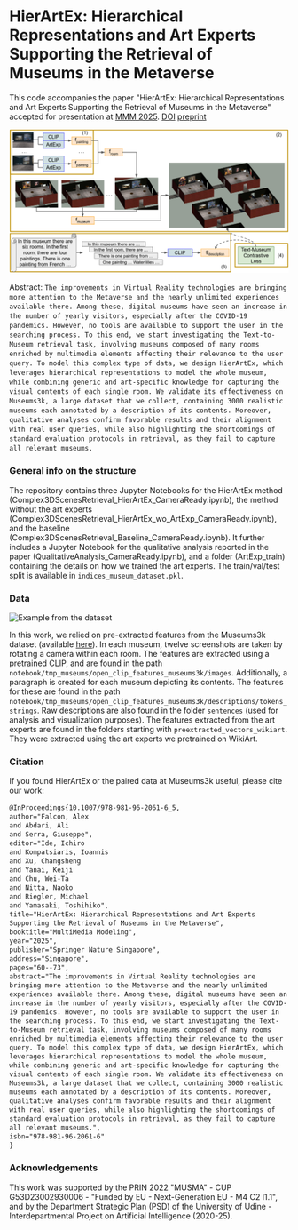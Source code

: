 # HierArtEx: Hierarchical Representations and Art Experts Supporting the Retrieval of Museums in the Metaverse

This code accompanies the paper "HierArtEx: Hierarchical Representations and Art Experts Supporting the Retrieval of Museums in the Metaverse" accepted for presentation at [MMM 2025](https://mmm2025.net/). [DOI](https://doi.org/10.1007/978-981-96-2061-6_5) [preprint](https://ailab.uniud.it/wp-content/uploads/2024/12/MMM2025_HierArtEx.pdf)

![Overview of HierArtEx](assets/architecture.png?raw=true)

Abstract:
```The improvements in Virtual Reality technologies are bringing more attention to the Metaverse and the nearly unlimited experiences available there. Among these, digital museums have seen an increase in the number of yearly visitors, especially after the COVID-19 pandemics. However, no tools are available to support the user in the searching process. To this end, we start investigating the Text-to-Museum retrieval task, involving museums composed of many rooms enriched by multimedia elements affecting their relevance to the user query. To model this complex type of data, we design HierArtEx, which leverages hierarchical representations to model the whole museum, while combining generic and art-specific knowledge for capturing the visual contents of each single room. We validate its effectiveness on Museums3k, a large dataset that we collect, containing 3000 realistic museums each annotated by a description of its contents. Moreover, qualitative analyses confirm favorable results and their alignment with real user queries, while also highlighting the shortcomings of standard evaluation protocols in retrieval, as they fail to capture all relevant museums.```

### General info on the structure

The repository contains three Jupyter Notebooks for the HierArtEx method (Complex3DScenesRetrieval_HierArtEx_CameraReady.ipynb), the method without the art experts (Complex3DScenesRetrieval_HierArtEx_wo_ArtExp_CameraReady.ipynb), and the baseline (Complex3DScenesRetrieval_Baseline_CameraReady.ipynb). It further includes a Jupyter Notebook for the qualitative analysis reported in the paper (QualitativeAnalysis_CameraReady.ipynb), and a folder (ArtExp_train) containing the details on how we trained the art experts. The train/val/test split is available in ```indices_museum_dataset.pkl```.

### Data

![Example from the dataset](assets/dataset_example.png?raw=true)

In this work, we relied on pre-extracted features from the Museums3k dataset (available [here](https://github.com/aliabdari/Museums3k)). In each museum, twelve screenshots are taken by rotating a camera within each room. The features are extracted using a pretrained CLIP, and are found in the path ```notebook/tmp_museums/open_clip_features_museums3k/images```. Additionally, a paragraph is created for each museum depicting its contents. The features for these are found in the path ```notebook/tmp_museums/open_clip_features_museums3k/descriptions/tokens_strings```. Raw descriptions are also found in the folder ```sentences``` (used for analysis and visualization purposes). The features extracted from the art experts are found in the folders starting with ```preextracted_vectors_wikiart```. They were extracted using the art experts we pretrained on WikiArt.

### Citation

If you found HierArtEx or the paired data at Museums3k useful, please cite our work:
```
@InProceedings{10.1007/978-981-96-2061-6_5,
author="Falcon, Alex
and Abdari, Ali
and Serra, Giuseppe",
editor="Ide, Ichiro
and Kompatsiaris, Ioannis
and Xu, Changsheng
and Yanai, Keiji
and Chu, Wei-Ta
and Nitta, Naoko
and Riegler, Michael
and Yamasaki, Toshihiko",
title="HierArtEx: Hierarchical Representations and Art Experts Supporting the Retrieval of Museums in the Metaverse",
booktitle="MultiMedia Modeling",
year="2025",
publisher="Springer Nature Singapore",
address="Singapore",
pages="60--73",
abstract="The improvements in Virtual Reality technologies are bringing more attention to the Metaverse and the nearly unlimited experiences available there. Among these, digital museums have seen an increase in the number of yearly visitors, especially after the COVID-19 pandemics. However, no tools are available to support the user in the searching process. To this end, we start investigating the Text-to-Museum retrieval task, involving museums composed of many rooms enriched by multimedia elements affecting their relevance to the user query. To model this complex type of data, we design HierArtEx, which leverages hierarchical representations to model the whole museum, while combining generic and art-specific knowledge for capturing the visual contents of each single room. We validate its effectiveness on Museums3k, a large dataset that we collect, containing 3000 realistic museums each annotated by a description of its contents. Moreover, qualitative analyses confirm favorable results and their alignment with real user queries, while also highlighting the shortcomings of standard evaluation protocols in retrieval, as they fail to capture all relevant museums.",
isbn="978-981-96-2061-6"
}
```

### Acknowledgements

This work was supported by the PRIN 2022 "MUSMA" - CUP G53D23002930006 - "Funded by EU - Next-Generation EU - M4 C2 I1.1", and by the Department Strategic Plan (PSD) of the University of Udine - Interdepartmental Project on Artificial Intelligence (2020-25).
